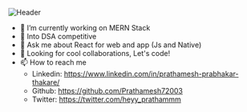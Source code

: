 <!--
**Prathamesh72003/Prathamesh72003** is a ✨ _special_ ✨ repository because its `README.md` (this file) appears on your GitHub profile.

Here are some ideas to get you started:

- 🔭 I’m currently working on ...
- 🌱 I’m currently learning ...
- 👯 I’m looking to collaborate on ...
- 🤔 I’m looking for help with ...
- 💬 Ask me about ...
- 📫 How to reach me: ...
- 😄 Pronouns: ...
- ⚡ Fun fact: ...
-->

<!-- ![Header](https://iili.io/Y0dc8v.png "Header") -->
![Header](https://i.ibb.co/nRgPQwk/ucover.jpg "Header")
- 🔭 I’m currently working on MERN Stack
- 🌱 Into DSA competitive
- 💬 Ask me about React for web and app (Js and Native)
- 👯 Looking for cool collaborations, Let's code!
- 📫 How to reach me
   - Linkedin: https://www.linkedin.com/in/prathamesh-prabhakar-thakare/
   - Github: https://github.com/Prathamesh72003
   - Twitter: https://twitter.com/heyy_prathammm
